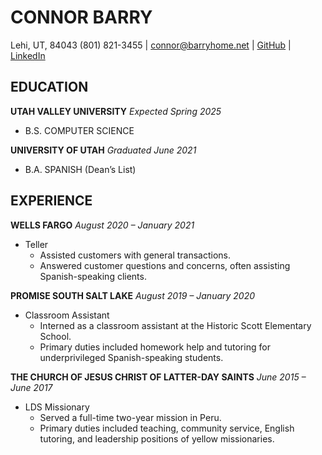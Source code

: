 # CONNOR BARRY
Lehi, UT, 84043
(801) 821-3455 | connor@barryhome.net | [GitHub](https://github.com/cbarry101) | [LinkedIn](https://www.linkedin.com/in/connor-barry5a7b35218/)

## EDUCATION
**UTAH VALLEY UNIVERSITY**
*Expected Spring 2025*
- B.S. COMPUTER SCIENCE

**UNIVERSITY OF UTAH**
*Graduated June 2021*
- B.A. SPANISH (Dean’s List)

## EXPERIENCE

**WELLS FARGO**
*August 2020 – January 2021*
- Teller
  - Assisted customers with general transactions.
  - Answered customer questions and concerns, often assisting Spanish-speaking clients.

**PROMISE SOUTH SALT LAKE**
*August 2019 – January 2020*
- Classroom Assistant
  - Interned as a classroom assistant at the Historic Scott Elementary School.
  - Primary duties included homework help and tutoring for underprivileged Spanish-speaking students.

**THE CHURCH OF JESUS CHRIST OF LATTER-DAY SAINTS**
*June 2015 – June 2017*
- LDS Missionary
  - Served a full-time two-year mission in Peru.
  - Primary duties included teaching, community service, English tutoring, and leadership positions of yellow missionaries.
